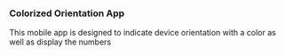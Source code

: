 ###  Colorized Orientation App

This mobile app is designed to indicate device orientation with a color as well as display the numbers
